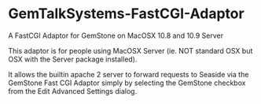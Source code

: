 GemTalkSystems-FastCGI-Adaptor
==============================

A FastCGI Adaptor for GemStone on MacOSX 10.8 and 10.9 Server

This adaptor is for people using MacOSX Server (ie. NOT standard OSX but OSX with the Server package installed).

It allows the builtin apache 2 server to forward requests to Seaside via the GemStone Fast CGI Adaptor simply by selecting the GemStone checkbox from the Edit Advanced Settings dialog.

